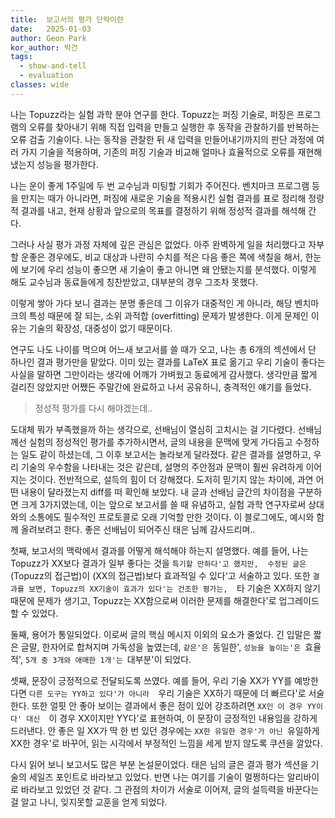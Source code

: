 ```yaml
---
title:  보고서의 평가 단락이란
date:   2025-01-03
author: Geon Park
kor_author: 박건
tags:
  - show-and-tell
  - evaluation
classes: wide
---
```


나는 Topuzz라는 실험 과학 분야 연구를 한다. Topuzz는 퍼징 기술로, 
퍼징은 프로그램의 오류를 찾아내기 위해 직접 입력을 만들고 실행한 후 동작을 관찰하기를 
반복하는 오류 검출 기술이다. 나는 동작을 관찰한 뒤 새 입력을 만들어내기까지의 판단 과정에 
여러 가지 기술을 적용하며, 기존의 퍼징 기술과 비교해 얼마나 효율적으로 오류를 재현해냈는지 
성능을 평가한다.

나는 운이 좋게 1주일에 두 번 교수님과 미팅할 기회가 주어진다. 
벤치마크 프로그램 등을 만지는 때가 아니라면, 퍼징에 새로운 기술을 적용시킨 실험 결과를 
표로 정리해 정량적 결과를 내고, 현재 상황과 앞으로의 목표를 결정하기 위해 정성적 결과를 
해석해 간다.

그러나 사실 평가 과정 자체에 깊은 관심은 없었다. 
아주 완벽하게 일을 처리했다고 자부할 운좋은 경우에도, 
비교 대상과 나란히 수치를 적은 다음 좋은 쪽에 색칠을 해서, 
한눈에 보기에 우리 성능이 좋으면 새 기술이 좋고 아니면 왜 안됐는지를 분석했다. 
이렇게 해도 교수님과 동료들에게 칭찬받았고, 대부분의 경우 그조차 못했다. 

이렇게 쌓아 가다 보니 결과는 분명 좋은데 그 이유가 대중적인 게 아니라, 
해당 벤치마크의 특성 때문에 잘 되는, 소위 과적합 (overfitting) 문제가 발생한다. 
이게 문제인 이유는 기술의 확장성, 대중성이 없기 때문이다. 
<!-- 그래서 약간 촉박한 시간에 교수님의 건의로, 핵심 기술의 타당성을 평가한 뒤 대중성이 있는 
노선으로 갈아타는 불상사도 있었다. -->

연구도 나도 나이를 먹으며 어느새 보고서를 쓸 때가 오고, 나는 총 6개의 섹션에서 단 하나인 
결과 평가만을 맡았다. 이미 있는 결과를 LaTeX 표로 옮기고 우리 기술이 좋다는 사실을 
말하면 그만이라는 생각에 어깨가 가벼웠고 동료에게 감사했다. 생각만큼 짧게 걸리진 않았지만 
어쨌든 주말간에 완료하고 나서 공유하니, 충격적인 얘기를 들었다.

> 정성적 평가를 다시 해야겠는데..

도대체 뭐가 부족했을까 하는 생각으로, 선배님이 열심히 고치시는 걸 기다렸다. 
선배님께선 실험의 정성적인 평가를 추가하시면서, 글의 내용을 문맥에 맞게 가다듬고 수정하는 
일도 같이 하셨는데, 
그 이후 보고서는 놀라보게 달라졌다. 
같은 결과를 설명하고, 우리 기술의 우수함을 나타내는 것은 같은데, 
설명의 주안점과 문맥이 훨씬 유려하게 이어지는 것이다. 
전반적으로, 설득의 힘이 더 강해졌다. 
도저히 믿기지 않는 차이에, 과연 어떤 내용이 달라졌는지 diff를 떠 확인해 보았다. 
내 글과 선배님 글간의 차이점을 구분하면 크게 3가지였는데, 
이는 앞으로 보고서를 쓸 때 유념하고, 실험 과학 연구자로써 상대와의 소통에도 
필수적인 프로토콜로 오래 기억할 만한 것이다. 
이 블로그에도, 예시와 함께 올려보려고 한다. 좋은 선배님이 되어주신 태은 님께 감사드리며..
<!-- ======================================================================= -->
첫째, 보고서의 맥락에서 결과를 어떻게 해석해야 하는지 설명했다. 
예를 들어, 나는 Topuzz가 XX보다 결과가 일부 좋다는 것을 `특기할 만하다'고 했지만, 
수정된 글은 `(Topuzz의 접근법)이 (XX의 접근법)보다 효과적일 수 있다'고 
서술하고 있다. 
또한 `결과를 보면, Topuzz의 XX기술이 효과가 있다'는 건조한 평가는, 
`타 기술은 XX하지 않기 때문에 문제가 생기고, 
Topuzz는 XX함으로써 이러한 문제를 해결한다'로 업그레이드할 수 있었다.

둘째, 용어가 통일되었다. 이로써 글의 핵심 메시지 이외의 요소가 줄었다. 
긴 입말은 짧은 글말, 한자어로 합쳐지며 가독성을 높였는데, 
`같은'은 `동일한', `성능을 높이는'은 `효율적', `5개 중 3개와 애매한 1개'는 `대부분'이 되었다.

셋째, 문장이 긍정적으로 전달되도록 쓰였다. 
예를 들어, 우리 기술 XX가 YY를 예방한다면 `다른 도구는 YY하고 있다'가 아니라 
`우리 기술은 XX하기 때문에 더 빠르다'로 서술한다. 
또한 얼핏 안 좋아 보이는 결과에서 좋은 점이 있어 강조하려면 `XX인 이 경우 YY이다' 대신 
`이 경우 XX이지만 YY다'로 표현하여, 이 문장이 긍정적인 내용임을 강하게 드러낸다. 
안 좋은 일 XX가 딱 한 번 있던 경우에는 `XX한 유일한 경우'가 아닌 `유일하게 XX한 경우'로 
바꾸어, 읽는 시각에서 부정적인 느낌을 세게 받지 않도록 쿠션을 깔았다.

다시 읽어 보니 보고서도 많은 부분 논설문이었다. 
태은 님의 글은 결과 평가 섹션을 기술의 세일즈 포인트로 바라보고 있었다. 
반면 나는 여기를 기술이 멀쩡하다는 알리바이로 바라보고 있었던 것 같다. 
그 관점의 차이가 서술로 이어져, 글의 설득력을 바꾼다는 걸 알고 나니, 
잊지못할 교훈을 얻게 되었다. 